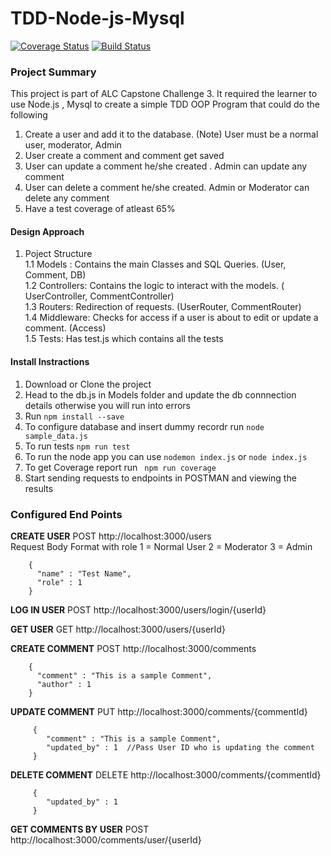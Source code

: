 # TDD-Node-js-Mysql

[![Coverage Status](https://coveralls.io/repos/github/willywax/TDD-Node-js-Mysql/badge.svg?branch=master)](https://coveralls.io/github/willywax/TDD-Node-js-Mysql?branch=master)
[![Build Status](https://travis-ci.org/willywax/TDD-Node-js-Mysql.svg?branch=master)](https://travis-ci.org/willywax/TDD-Node-js-Mysql)

### Project Summary
This project is part of ALC Capstone Challenge 3.
It required the learner to use Node.js , Mysql to create a simple TDD OOP Program that could do the following
1. Create a user and add it to the database. (Note) User must be a normal user, moderator, Admin
2. User create a comment and comment get saved
3. User can update a comment he/she created . Admin can update any comment
4. User can delete a comment he/she created. Admin or Moderator can delete any comment
5. Have a test coverage of atleast 65% 

#### Design Approach
1. Poject Structure<br>
  1.1  Models : Contains the main Classes and SQL Queries. (User, Comment, DB)<br>
  1.2  Controllers: Contains the logic to interact with the models. ( UserController, CommentController)<br>
  1.3  Routers: Redirection of requests. (UserRouter, CommentRouter)<br>
  1.4  Middleware: Checks for access if a user is about to edit or update a comment. (Access)<br>
  1.5  Tests: Has test.js which contains all the tests<br>
 
#### Install Instractions 
1. Download or Clone the project
2. Head to the db.js in Models folder and update the db connnection details otherwise you will run into errors
3. Run `npm install --save`
4. To configure database and insert dummy recordr run `node sample_data.js`
5. To run tests `npm run test`
6. To run the node app you can use `nodemon index.js` or `node index.js`
7. To get Coverage report run ` npm run coverage`
7. Start sending requests to endpoints in POSTMAN and viewing the results


### Configured End Points
**CREATE USER** POST http://localhost:3000/users  
Request Body Format with role 1 = Normal User 2 = Moderator 3 = Admin

        {
          "name" : "Test Name",
          "role" : 1
        }
      
 **LOG IN USER** POST http://localhost:3000/users/login/{userId}
 
 
 **GET USER** GET http://localhost:3000/users/{userId}
 
 
 **CREATE COMMENT** POST http://localhost:3000/comments
 
        {
          "comment" : "This is a sample Comment",
          "author" : 1
        }
         
 **UPDATE COMMENT** PUT http://localhost:3000/comments/{commentId}
 
         {
            "comment" : "This is a sample Comment",
            "updated_by" : 1  //Pass User ID who is updating the comment
         }

 **DELETE COMMENT** DELETE http://localhost:3000/comments/{commentId}
 
 
         {
            "updated_by" : 1
         }
        
        
 **GET COMMENTS BY USER** POST http://localhost:3000/comments/user/{userId}
   
 


 
 
 
 
 
 
